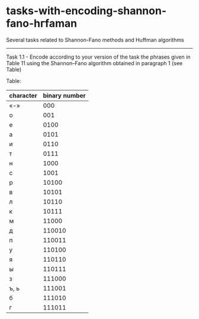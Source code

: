 # tasks-with-encoding-shannon-fano-hгfаman
Several tasks related to Shannon-Fano methods and Huffman algorithms

---

Task 1.1 - Encode according to your version of the task the phrases given in Table 11 using the Shannon–Fano algorithm obtained in paragraph 1 (see Table)


Table:

| character | binary number |
|-----------|---------------|
| «-» | 000 |
| о | 001 |
| е | 0100 |
| а | 0101 |
| и | 0110 |
| т | 0111 |
| н | 1000 |
| с | 1001 |
| р | 10100 |
| в | 10101 |
| л | 10110 |
| к | 10111 |
| м | 11000 |
| д | 110010 |
| п | 110011 |
| у | 110100 |
| я | 110110 |
| ы | 110111 |
| з | 111000 |
| ъ, ь | 111001 |
| б | 111010 |
| г | 111011 |


